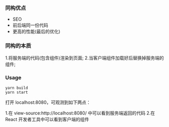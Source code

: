 ### 同构优点

* SEO
* 前后端同一份代码
* 更高的性能(最后的优化)

### 同构的本质

1.将服务端的代码(包含组件)渲染到页面;
2.当客户端组件加载好后替换掉服务端的组件;

### Usage

```
yarn build
yarn start
```

打开 localhost:8080，可观测到如下两点：

1.在 view-source:http://localhost:8080/ 中可以看到服务端返回的代码
2.在 React 开发者工具中可以看到客户端的组件
